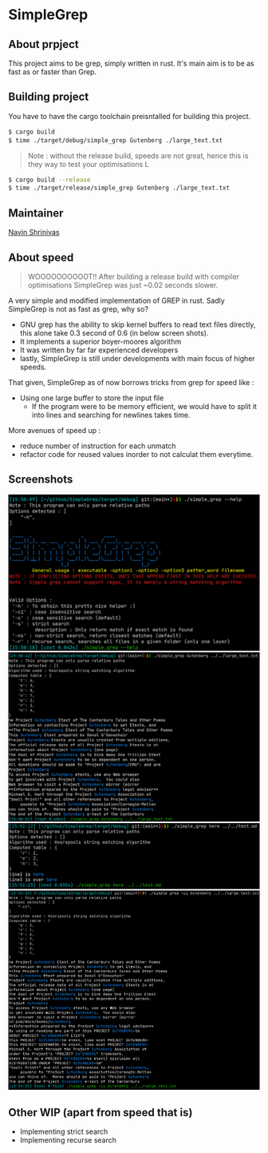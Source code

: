 # SimpleGrep 


## About prpject 

This project aims to be grep, simply written in rust. It's main aim is to be as fast as or faster than Grep.

## Building project 

You have to have the cargo toolchain preisntalled for building this project.
```bash
$ cargo build
$ time ./target/debug/simple_grep Gutenberg ./large_text.txt
```
> Note : without the release build, speeds are not great, hence this is they way to test your optimisations L 
```bash
$ cargo build --release
$ time ./target/release/simple_grep Gutenberg ./large_text.txt
```
## Maintainer 
[Navin Shrinivas](https://github.com/NavinShrinivas)


## About speed

> WOOOOOOOOOOT!! After building a release build with compiler optimisations SimpleGrep was just ~0.02 seconds slower.

A very simple and modified implementation of GREP in rust. Sadly SimpleGrep is not as fast as grep, why so? 
- GNU grep has the ability to skip kernel buffers to read text files directly, this alone take 0.3 second of 0.6 (in below screen shots).
- It implements a superior boyer-moores algorithm 
- It was written by far far experienced developers
- lastly, SimpleGrep is still under developments with main focus of higher speeds.

That given, SimpleGrep as of now borrows tricks from grep for speed like : 
- Using one large buffer to store the input file
  - If the program were to be memory efficient, we would have to split it into lines and searching for newlines takes time.

More avenues of speed up : 
- reduce number of instruction for each unmatch
- refactor code for reused values inorder to not calculat them everytime.

## Screenshots 
![image](./1.png)
![image](./2.png)
![image](./3.png)
![image](./4.png)

## Other WIP (apart from speed that is) 
- Implementing strict search 
- Implementing recurse search

